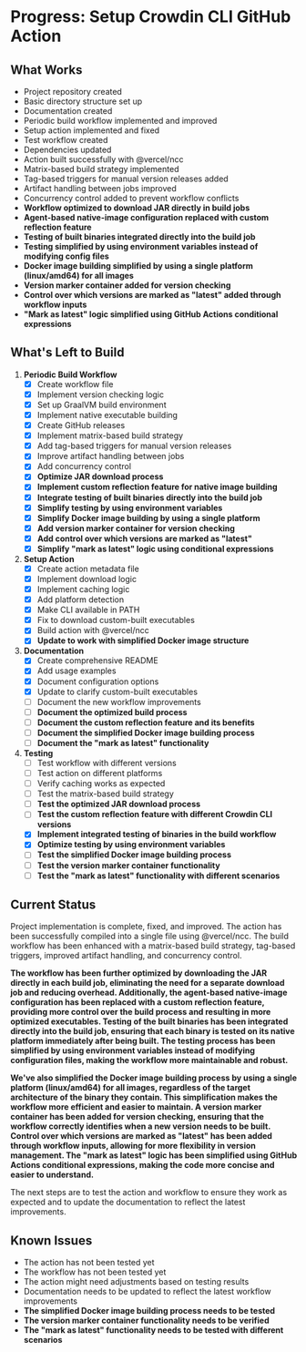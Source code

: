 # Progress: Setup Crowdin CLI GitHub Action

## What Works

- Project repository created
- Basic directory structure set up
- Documentation created
- Periodic build workflow implemented and improved
- Setup action implemented and fixed
- Test workflow created
- Dependencies updated
- Action built successfully with @vercel/ncc
- Matrix-based build strategy implemented
- Tag-based triggers for manual version releases added
- Artifact handling between jobs improved
- Concurrency control added to prevent workflow conflicts
- **Workflow optimized to download JAR directly in build jobs**
- **Agent-based native-image configuration replaced with custom reflection feature**
- **Testing of built binaries integrated directly into the build job**
- **Testing simplified by using environment variables instead of modifying config files**
- **Docker image building simplified by using a single platform (linux/amd64) for all images**
- **Version marker container added for version checking**
- **Control over which versions are marked as "latest" added through workflow inputs**
- **"Mark as latest" logic simplified using GitHub Actions conditional expressions**

## What's Left to Build

1. **Periodic Build Workflow**
   - [x] Create workflow file
   - [x] Implement version checking logic
   - [x] Set up GraalVM build environment
   - [x] Implement native executable building
   - [x] Create GitHub releases
   - [x] Implement matrix-based build strategy
   - [x] Add tag-based triggers for manual version releases
   - [x] Improve artifact handling between jobs
   - [x] Add concurrency control
   - [x] **Optimize JAR download process**
   - [x] **Implement custom reflection feature for native image building**
   - [x] **Integrate testing of built binaries directly into the build job**
   - [x] **Simplify testing by using environment variables**
   - [x] **Simplify Docker image building by using a single platform**
   - [x] **Add version marker container for version checking**
   - [x] **Add control over which versions are marked as "latest"**
   - [x] **Simplify "mark as latest" logic using conditional expressions**

2. **Setup Action**
   - [x] Create action metadata file
   - [x] Implement download logic
   - [x] Implement caching logic
   - [x] Add platform detection
   - [x] Make CLI available in PATH
   - [x] Fix to download custom-built executables
   - [x] Build action with @vercel/ncc
   - [x] **Update to work with simplified Docker image structure**

3. **Documentation**
   - [x] Create comprehensive README
   - [x] Add usage examples
   - [x] Document configuration options
   - [x] Update to clarify custom-built executables
   - [ ] Document the new workflow improvements
   - [ ] **Document the optimized build process**
   - [ ] **Document the custom reflection feature and its benefits**
   - [ ] **Document the simplified Docker image building process**
   - [ ] **Document the "mark as latest" functionality**

4. **Testing**
   - [ ] Test workflow with different versions
   - [ ] Test action on different platforms
   - [ ] Verify caching works as expected
   - [ ] Test the matrix-based build strategy
   - [ ] **Test the optimized JAR download process**
   - [ ] **Test the custom reflection feature with different Crowdin CLI versions**
   - [x] **Implement integrated testing of binaries in the build workflow**
   - [x] **Optimize testing by using environment variables**
   - [ ] **Test the simplified Docker image building process**
   - [ ] **Test the version marker container functionality**
   - [ ] **Test the "mark as latest" functionality with different scenarios**

## Current Status

Project implementation is complete, fixed, and improved. The action has been successfully compiled into a single file using @vercel/ncc. The build workflow has been enhanced with a matrix-based build strategy, tag-based triggers, improved artifact handling, and concurrency control. 

**The workflow has been further optimized by downloading the JAR directly in each build job, eliminating the need for a separate download job and reducing overhead. Additionally, the agent-based native-image configuration has been replaced with a custom reflection feature, providing more control over the build process and resulting in more optimized executables. Testing of the built binaries has been integrated directly into the build job, ensuring that each binary is tested on its native platform immediately after being built. The testing process has been simplified by using environment variables instead of modifying configuration files, making the workflow more maintainable and robust.**

**We've also simplified the Docker image building process by using a single platform (linux/amd64) for all images, regardless of the target architecture of the binary they contain. This simplification makes the workflow more efficient and easier to maintain. A version marker container has been added for version checking, ensuring that the workflow correctly identifies when a new version needs to be built. Control over which versions are marked as "latest" has been added through workflow inputs, allowing for more flexibility in version management. The "mark as latest" logic has been simplified using GitHub Actions conditional expressions, making the code more concise and easier to understand.**

The next steps are to test the action and workflow to ensure they work as expected and to update the documentation to reflect the latest improvements.

## Known Issues

- The action has not been tested yet
- The workflow has not been tested yet
- The action might need adjustments based on testing results
- Documentation needs to be updated to reflect the latest workflow improvements
- **The simplified Docker image building process needs to be tested**
- **The version marker container functionality needs to be verified**
- **The "mark as latest" functionality needs to be tested with different scenarios** 